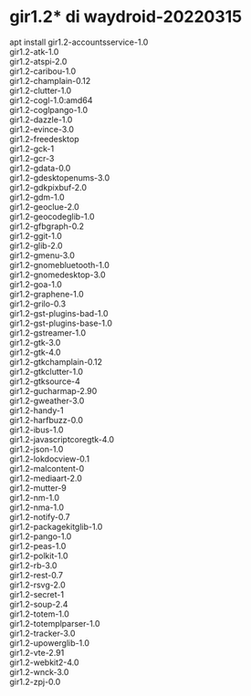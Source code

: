 # gir1.2* di waydroid-20220315
apt install gir1.2-accountsservice-1.0 \
gir1.2-atk-1.0 \
gir1.2-atspi-2.0 \
gir1.2-caribou-1.0 \
gir1.2-champlain-0.12 \
gir1.2-clutter-1.0 \
gir1.2-cogl-1.0:amd64 \
gir1.2-coglpango-1.0 \
gir1.2-dazzle-1.0 \
gir1.2-evince-3.0 \
gir1.2-freedesktop \
gir1.2-gck-1\
gir1.2-gcr-3 \
gir1.2-gdata-0.0 \
gir1.2-gdesktopenums-3.0 \
gir1.2-gdkpixbuf-2.0 \
gir1.2-gdm-1.0 \
gir1.2-geoclue-2.0 \
gir1.2-geocodeglib-1.0 \
gir1.2-gfbgraph-0.2 \
gir1.2-ggit-1.0 \
gir1.2-glib-2.0 \
gir1.2-gmenu-3.0 \
gir1.2-gnomebluetooth-1.0 \
gir1.2-gnomedesktop-3.0 \
gir1.2-goa-1.0 \
gir1.2-graphene-1.0 \
gir1.2-grilo-0.3 \
gir1.2-gst-plugins-bad-1.0 \
gir1.2-gst-plugins-base-1.0 \
gir1.2-gstreamer-1.0 \
gir1.2-gtk-3.0 \
gir1.2-gtk-4.0 \
gir1.2-gtkchamplain-0.12 \
gir1.2-gtkclutter-1.0 \
gir1.2-gtksource-4 \
gir1.2-gucharmap-2.90 \
gir1.2-gweather-3.0 \
gir1.2-handy-1 \
gir1.2-harfbuzz-0.0 \
gir1.2-ibus-1.0 \
gir1.2-javascriptcoregtk-4.0 \
gir1.2-json-1.0 \
gir1.2-lokdocview-0.1 \
gir1.2-malcontent-0 \
gir1.2-mediaart-2.0 \
gir1.2-mutter-9 \
gir1.2-nm-1.0 \
gir1.2-nma-1.0 \
gir1.2-notify-0.7 \
gir1.2-packagekitglib-1.0 \
gir1.2-pango-1.0 \
gir1.2-peas-1.0 \
gir1.2-polkit-1.0 \
gir1.2-rb-3.0 \
gir1.2-rest-0.7 \
gir1.2-rsvg-2.0 \
gir1.2-secret-1 \
gir1.2-soup-2.4 \
gir1.2-totem-1.0 \
gir1.2-totemplparser-1.0 \
gir1.2-tracker-3.0 \
gir1.2-upowerglib-1.0 \
gir1.2-vte-2.91 \
gir1.2-webkit2-4.0 \
gir1.2-wnck-3.0 \
gir1.2-zpj-0.0

